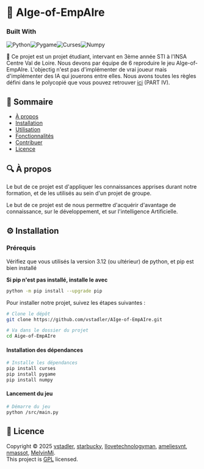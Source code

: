 # 🚀 AIge-of-EmpAIre

### Built With
![Python][python.com]![Pygame][pygame.com]![Curses][curses.com]![Numpy][numpy.com]


📌 Ce projet est un projet étudiant, intervant en 3ème année STI à l'INSA Centre Val de Loire. Nous devons par équipe de 6 reproduire le jeu AIge-of-EmpAIre.
L'objectig n'est pas d'implémenter de vrai joueur mais d'implémenter des IA qui jouerons entre elles. Nous avons toutes les règles défini dans le polycopié que vous pouvez retrouver
[ici](https://files.vhugot.com/Restricted/Python/PythonNotesSC.pdf) (PART IV).


## 📖 Sommaire  
- [À propos](#-à-propos)  
- [Installation](#-installation)  
- [Utilisation](#-utilisation)  
- [Fonctionnalités](#-fonctionnalités)  
- [Contribuer](#-contribuer)  
- [Licence](#-licence)  

## 🔍 À propos  
Le but de ce projet est d'appliquer les connaissances apprises durant notre formation, et de les utilisés au sein d'un projet de groupe.

Le but de ce projet est de nous permettre d'acquérir d'avantage de connaissance, sur le développement, et sur l'intelligence Artificielle.

## ⚙️ Installation 

### Prérequis

Vérifiez que vous utilisés la version 3.12 (ou ultérieur) de python, et pip est bien installé

**Si pip n'est pas installé, installe le avec**

```bash
python -m pip install --upgrade pip
```

Pour installer notre projet, suivez les étapes suivantes : 

```bash
# Clone le dépôt
git clone https://github.com/vstadler/AIge-of-EmpAIre.git
```
```bash
# Va dans le dossier du projet
cd Aige-of-EmpAIre
```

#### Installation des dépendances

```bash
# Installe les dépendances
pip install curses
pip install pygame
pip install numpy
```

#### Lancement du jeu

```bash
# Démarre du jeu
python /src/main.py
```

## 📜 Licence

Copyright © 2025
[vstadler][profile-link-vstadler],
[starbucky][profile-link-starbucky],
[Ilovetechnologyman][profile-link-ilovetech],
[ameliesvnt][profile-link-ameliesvnt],
[nmassot][profile-link-nmassot],
[MelvinMi][profile-link-MelvinMi]. <br />
This project is [GPL](./LICENSE) licensed.

<!-- LINK GROUP-->

[profile-link-vstadler]: https://github.com/vstadle
[profile-link-starbucky]: https://github.com/StarBuckyyy
[profile-link-ilovetech]: https://github.com/Ilovetechnologyman
[profile-link-ameliesvnt]: https://github.com/ameliesvnt
[profile-link-nmassot]: https://github.com/nmassot-web
[profile-link-MelvinMi]: https://github.com/MelvinMi

[python.com]: https://img.shields.io/badge/python-3670A0?style=for-the-badge&logo=python&logoColor=ffdd54
[pygame.com]: https://img.shields.io/badge/pygame-4287f5?style=for-the-badge&logo=pygame&logoColor=white
[curses.com]: https://img.shields.io/badge/curses-051D72?style=for-the-badge&logo=gnu&logoColor=white
[numpy.com]: https://img.shields.io/badge/numpy-3670A0?style=for-the-badge&logo=numpy&logoColor=ffdd54
